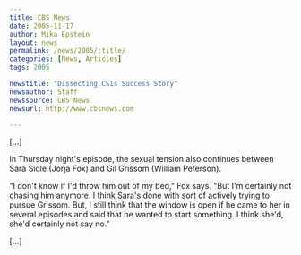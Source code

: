 ```yaml
---
title: CBS News
date: 2005-11-17
author: Mika Epstein
layout: news
permalink: /news/2005/:title/
categories: [News, Articles]
tags: 2005

newstitle: "Dissecting CSIs Success Story"
newsauthor: Staff  
newssource: CBS News  
newsurl: http://www.cbsnews.com  

---
```

[...]

In Thursday night's episode, the sexual tension also continues between Sara Sidle (Jorja Fox) and Gil Grissom (William Peterson). 

"I don't know if I'd throw him out of my bed," Fox says. "But I'm certainly not chasing him anymore. I think Sara's done with sort of actively trying to pursue Grissom. But, I still think that the window is open if he came to her in several episodes and said that he wanted to start something. I think she'd, she'd certainly not say no." 

[...]

